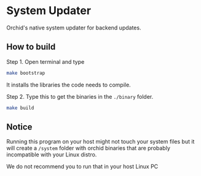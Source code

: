 # System Updater
Orchid's native system updater for backend updates.

## How to build
Step 1. Open terminal and type
```sh
make bootstrap
```
It installs the libraries the code needs to compile.

Step 2. Type this to get the binaries in the `./binary` folder.
```sh
make build
```

## Notice
Running this program on your host might not touch your system files but it will create a `/system` folder with orchid binaries that are probably incompatible with your Linux distro.

We do not recommend you to run that in your host Linux PC

